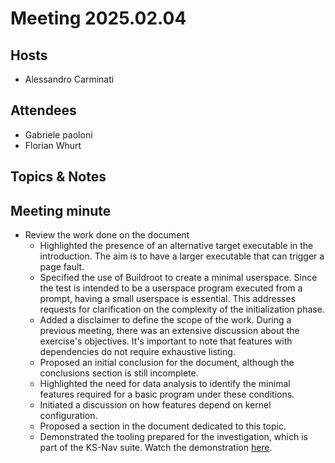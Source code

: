# Meeting 2025.02.04

## Hosts
* Alessandro Carminati

## Attendees
* Gabriele paoloni
* Florian Whurt

## Topics & Notes

## Meeting minute
* Review the work done on the document
   * Highlighted the presence of an alternative target executable in the 
     introduction. The aim is to have a larger executable that can trigger 
     a page fault.
   * Specified the use of Buildroot to create a minimal userspace. Since the 
     test is intended to be a userspace program executed from a prompt, having 
     a small userspace is essential. This addresses requests for clarification 
     on the complexity of the initialization phase.
   * Added a disclaimer to define the scope of the work. During a previous 
     meeting, there was an extensive discussion about the exercise's objectives. 
     It's important to note that features with dependencies do not require 
     exhaustive listing.
   * Proposed an initial conclusion for the document, although the conclusions 
     section is still incomplete.
   * Highlighted the need for data analysis to identify the minimal features 
     required for a basic program under these conditions.
   * Initiated a discussion on how features depend on kernel configuration.
   * Proposed a section in the document dedicated to this topic.
   * Demonstrated the tooling prepared for the investigation, which is part 
     of the KS-Nav suite. Watch the demonstration [here](https://www.youtube.com/watch?v=ghUBAndh_uA).

